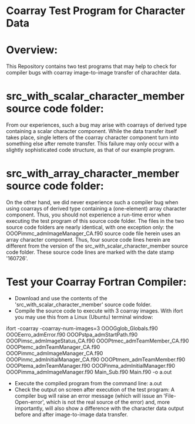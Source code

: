 # Coarray Test Program for Character Data
# Overview:
This Repository contains two test programs that may help to check for compiler bugs with coarray image-to-image transfer of charachter data.

# src_with_scalar_character_member source code folder:
From our experiences, such a bug may arise with coarrays of derived type containing a scalar character component. While the data transfer itself takes place, single letters of the coarray character component turn into something else after remote transfer. This failure may only occur with a slightly sophisticated code structure, as that of our example program.

# src_with_array_character_member source code folder:
On the other hand, we did never experience such a compiler bug when using coarrays of derived type containing a (one-element) array character component. Thus, you should not experience a run-time error when executing the test program of this source code folder.
The files in the two source code folders are nearly identical, with one exception only: the OOOPimmc_admImageManager_CA.f90 source code file herein uses an array character component. Thus, four source code lines herein are different from the version of the src_with_scalar_character_member source code folder. These source code lines are marked with the date stamp '160726'.

# Test your Coarray Fortran Compiler:
- Download and use the contents of the 'src_with_scalar_character_member' source code folder.
- Compile the source code to execute with 3 coarray images. With ifort you may use this from a Linux (Ubuntu) terminal window:
 
 ifort -coarray -coarray-num-images=3 OOOGglob_Globals.f90 OOOEerro_admError.f90 OOOPstpa_admStartPath.f90 OOOPimsc_admImageStatus_CA.f90 OOOPtmec_admTeamMember_CA.f90 OOOPtemc_admTeamManager_CA.f90 OOOPimmc_admImageManager_CA.f90 OOOPinmc_admInitialManager_CA.f90 OOOPtmem_admTeamMember.f90 OOOPtema_admTeamManager.f90 OOOPinma_admInitialManager.f90 OOOPimma_admImageManager.f90 Main_Sub.f90 Main.f90 -o a.out

- Execute the compiled program from the command line:  a.out
- Check the output on screen after execution of the test program: A compiler bug will raise an error message (which will issue an 'File-Open-error', which is not the real source of the error) and, more importantly, will also show a difference with the character data output before and after image-to-image data transfer.
